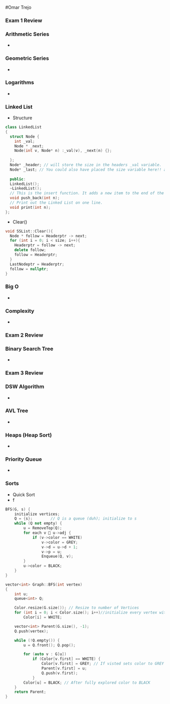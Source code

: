 #Omar Trejo

### Exam 1 Review

### Arithmetic Series 

-

### Geometric Series

-

### Logarithms

-

### Linked List

- Structure
```c++ 
class LinkedList
{
  struct Node {
    int _val;
    Node * _next;
    Node(int v, Node* n) :_val(v), _next(n) {};
    
  };
  Node* _header; // will store the size in the headers _val variable.
  Node* _last; // You could also have placed the size variable here!! and not placed in in the header.
  
  public:
  LinkedList();
  ~LinkedList();
  // This is the insert function. It adds a new item to the end of the linked list
  void push_back(int n);
  // Print out the Linked List on one line.
  void print(int n);
};
```
- Clear()
```c++
void SSList::Clear(){
  Node * follow = Headerptr -> next;
  for (int i = 0; i < size; i++){
    Headerptr = follow -> next;
    delete follow;
    follow = Headerptr;
  }
  LastNodeptr = Headerptr;
  follow = nullptr;
}
```

### Big O

-

### Complexity

-


### Exam 2 Review

### Binary Search Tree

-


### Exam 3 Review

### DSW Algorithm

-

### AVL Tree

-

### Heaps (Heap Sort)

-

### Priority Queue

-

### Sorts

- Quick Sort
- f

```c++
BFS(G, s) {
    initialize vertices;
    Q = {s};		// Q is a queue (duh); initialize to s
    while (Q not empty) {    
        u = RemoveTop(Q);
        for each v  u->adj {
            if (v->color == WHITE)
                v->color = GREY;
                v->d = u->d + 1;
                v->p = u;
                Enqueue(Q, v);
        }
        u->color = BLACK;
    }
}
```
```c++
vector<int> Graph::BFS(int vertex)
{
	int u;
	queue<int> Q;

	Color.resize(G.size()); // Resize to number of Vertices
	for (int i = 0; i < Color.size(); i++)//initialize every vertex with WHITE
		Color[i] = WHITE;

	vector<int> Parent(G.size(), -1);
	Q.push(vertex);

	while (!Q.empty()) {
		u = Q.front(); Q.pop();

		for (auto v : G[u])
			if (Color[v.first] == WHITE) {
				Color[v.first] = GREY; // If visted sets color to GREY
				Parent[v.first] = u;
				Q.push(v.first);
			}
		Color[u] = BLACK; // After fully explored color to BLACK
	}
	return Parent;
}
```

